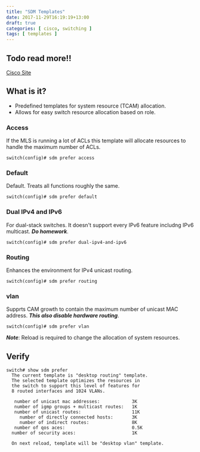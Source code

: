 ```yaml
---
title: "SDM Templates"
date: 2017-11-29T16:19:19+13:00
draft: true
categories: [ cisco, switching ]
tags: [ templates ]
---
```


## Todo read more!!
[Cisco Site](https://www.cisco.com/c/en/us/td/docs/switches/lan/catalyst3750x_3560x/software/release/12-2_53_se/configuration/guide/3750xscg/swsdm.html)

## What is it?
* Predefined templates for system resource (TCAM) allocation.
* Allows for easy switch resource allocation based on role.

### Access
If the MLS is running a lot of ACLs this template will allocate resources to handle the maximum number of ACLs.

```
switch(config)# sdm prefer access
```

### Default
Default. Treats all functions roughly the same.

```
switch(config)# sdm prefer default
```

### Dual IPv4 and IPv6
For dual-stack switches.  It doesn't support every IPv6 feature includng IPv6 multicast.  *__Do homework__*.

```
switch(config)# sdm prefer dual-ipv4-and-ipv6
```

### Routing
Enhances the environment for IPv4 unicast routing.

```
switch(config)# sdm prefer routing
```

### vlan
Supprts CAM growth to contain the maximum number of unicast MAC address.  *__This also disable hardware routing__*.

```
switch(config)# sdm prefer vlan
```

*__Note__*: Reload is required to change the allocation of system resources.

## Verify
```
switch# show sdm prefer 
  The current template is "desktop routing" template. 
  The selected template optimizes the resources in 
  the switch to support this level of features for 
  8 routed interfaces and 1024 VLANs. 

   number of unicast mac addresses:            3K 
   number of igmp groups + multicast routes:   1K 
   number of unicast routes:                   11K 
     number of directly connected hosts:       3K 
     number of indirect routes:                8K 
   number of qos aces:                         0.5K
  number of security aces:                     1K 

  On next reload, template will be "desktop vlan" template.
```